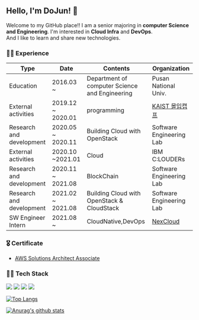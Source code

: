 ## Hello, I'm DoJun! 👋     
Welcome to my GitHub place!! I am a senior majoring in **computer Science and Engineering**. I'm interested in **Cloud Infra** and **DevOps**.   
And I like to learn and share new technologies.    

### 🚶‍♂ Experience

|Type|Date|Contents|Organization|
|---|---|---|---|
|Education|2016.03 ~ |Department of computer Science and Engineering|Pusan National Univ.|
|External activities|2019.12 ~ 2020.01|programming|[KAIST 몰입캡프](https://www.madcamp.io/)|
|Research and development|2020.05 ~ 2020.11|Building Cloud with OpenStack|Software Engineering Lab|
|External activities|2020.10 ~2021.01|Cloud|IBM C:LOUDERs|
|Research and development|2020.11 ~ 2021.08|BlockChain|Software Engineering Lab|
|Research and development|2021.02 ~ 2021.08|Building Cloud with OpenStack & CloudStack|Software Engineering Lab|
|SW Engineer Intern|2021.08 ~ |CloudNative,DevOps|[NexCloud](https://www.nexcloud.co.kr/)|


### 🎖 Certificate
+ [AWS Solutions Architect Associate](https://github.com/DoJun-Park/AWS-SAA)


### 👨‍💻 Tech Stack 
<img src="https://img.shields.io/badge/%20-Python-purple"/></a>
<img src="https://img.shields.io/badge/%20-Django-yellow"/></a>
<img src="https://img.shields.io/badge/%20-Openstack-green"/></a>
<img src="https://img.shields.io/badge/%20-Terraform-blue"/></a>     

[![Top Langs](https://github-readme-stats.vercel.app/api/top-langs/?username=anuraghazra)](https://github.com/anuraghazra/github-readme-stats)


[![Anurag's github stats](https://github-readme-stats.vercel.app/api?username=DoJun-Park)](https://github.com/anuraghazra/github-readme-stats)
